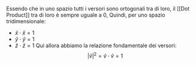 Essendo che in uno spazio tutti i versori sono ortogonali tra di loro, il [[Dot Product]] tra di loro è sempre uguale a 0,
Quindi, per uno spazio tridimensionale:
- $\hat{x}\cdot \hat{x}=1$
- $\hat{y}\cdot \hat{y}=1$
- $\hat{z}\cdot \hat{z}=1$
Qui allora abbiamo la relazione fondamentale dei versori:
$$|\hat{v}|^2=\hat{v}\cdot \hat{v}=1$$